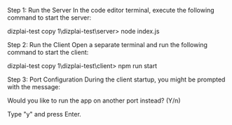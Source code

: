 

Step 1: Run the Server
In the code editor terminal, execute the following command to start the server:

dizplai-test copy 1\dizplai-test\server> node index.js


Step 2: Run the Client
Open a separate terminal and run the following command to start the client:

dizplai-test copy 1\dizplai-test\client> npm run start

Step 3: Port Configuration
During the client startup, you might be prompted with the message:

Would you like to run the app on another port instead? (Y/n)

Type "y" and press Enter.